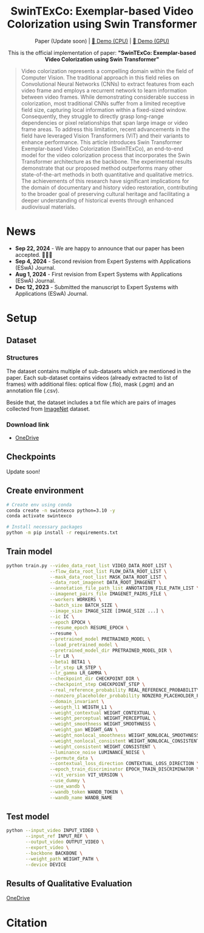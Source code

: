 <h1 align="center">SwinTExCo: Exemplar-based Video Colorization using Swin Transformer</h1>

<p align="center">Paper (Update soon) | <a href="https://huggingface.co/spaces/chronopt-research/SwinTExCo">🤗 Demo (CPU)</a> | <a href="https://huggingface.co/spaces/chronopt-research/SwinTExCo">🤗 Demo (GPU)</a></p>

<p align="center">
This is the official implementation of paper: <b>"SwinTExCo: Exemplar-based Video Colorization using Swin Transformer"</b></p>

> Video colorization represents a compelling domain within the field of Computer Vision. The traditional approach in this field relies on Convolutional Neural Networks (CNNs) to extract features from each video frame and employs a recurrent network to learn information between video frames. While demonstrating considerable success in colorization, most traditional CNNs suffer from a limited receptive field size, capturing local information within a fixed-sized window. Consequently, they struggle to directly grasp long-range dependencies or pixel relationships that span large image or video frame areas. To address this limitation, recent advancements in the field have leveraged Vision Transformers (ViT) and their variants to enhance performance. This article introduces Swin Transformer Exemplar-based Video Colorization (SwinTExCo), an end-to-end model for the video colorization process that incorporates the Swin Transformer architecture as the backbone. The experimental results demonstrate that our proposed method outperforms many other state-of-the-art methods in both quantitative and qualitative metrics. The achievements of this research have significant implications for the domain of documentary and history video restoration, contributing to the broader goal of preserving cultural heritage and facilitating a deeper understanding of historical events through enhanced audiovisual materials.

# News
- **Sep 22, 2024** - We are happy to announce that our paper has been accepted. 🎉🎉🎉
- **Sep 4, 2024** - Second revision from Expert Systems with Applications (ESwA) Journal.
- **Aug 1, 2024** - First revision from Expert Systems with Applications (ESwA) Journal.
- **Dec 12, 2023** - Submitted the manuscript to Expert Systems with Applications (ESwA) Journal.

# Setup
## Dataset
### Structures
The dataset contains multiple of sub-datasets which are mentioned in the paper. Each sub-dataset contains videos (already extracted to list of frames) with additional files: optical flow (.flo), mask (.pgm) and an annotation file (.csv).

Beside that, the dataset includes a txt file which are pairs of images collected from [ImageNet](https://www.image-net.org/) dataset.

### Download link
- [OneDrive](https://1drv.ms/f/s!Au00COvcS5dxgbYJp-mjOTgr2oP5OA?e=CmTT5m)


## Checkpoints
Update soon!

## Create environment
```bash
# Create env using conda
conda create -n swintexco python=3.10 -y
conda activate swintexco

# Install necessary packages
python -m pip install -r requirements.txt
```

## Train model

```bash
python train.py --video_data_root_list VIDEO_DATA_ROOT_LIST \
                --flow_data_root_list FLOW_DATA_ROOT_LIST \
                --mask_data_root_list MASK_DATA_ROOT_LIST \
                --data_root_imagenet DATA_ROOT_IMAGENET \
                --annotation_file_path_list ANNOTATION_FILE_PATH_LIST \
                --imagenet_pairs_file IMAGENET_PAIRS_FILE \
                --workers WORKERS \
                --batch_size BATCH_SIZE \
                --image_size IMAGE_SIZE [IMAGE_SIZE ...] \
                --ic IC \
                --epoch EPOCH \
                --resume_epoch RESUME_EPOCH \ 
                --resume \
                --pretrained_model PRETRAINED_MODEL \
                --load_pretrained_model \
                --pretrained_model_dir PRETRAINED_MODEL_DIR \
                --lr LR \
                --beta1 BETA1 \
                --lr_step LR_STEP \
                --lr_gamma LR_GAMMA \
                --checkpoint_dir CHECKPOINT_DIR \
                --checkpoint_step CHECKPOINT_STEP \
                --real_reference_probability REAL_REFERENCE_PROBABILITY \
                --nonzero_placeholder_probability NONZERO_PLACEHOLDER_PROBABILITY \
                --domain_invariant \
                --weigth_l1 WEIGTH_L1 \
                --weight_contextual WEIGHT_CONTEXTUAL \
                --weight_perceptual WEIGHT_PERCEPTUAL \
                --weight_smoothness WEIGHT_SMOOTHNESS \
                --weight_gan WEIGHT_GAN \
                --weight_nonlocal_smoothness WEIGHT_NONLOCAL_SMOOTHNESS \
                --weight_nonlocal_consistent WEIGHT_NONLOCAL_CONSISTENT \
                --weight_consistent WEIGHT_CONSISTENT \
                --luminance_noise LUMINANCE_NOISE \
                --permute_data \
                --contextual_loss_direction CONTEXTUAL_LOSS_DIRECTION \
                --epoch_train_discriminator EPOCH_TRAIN_DISCRIMINATOR \
                --vit_version VIT_VERSION \
                --use_dummy \
                --use_wandb \
                --wandb_token WANDB_TOKEN \
                --wandb_name WANDB_NAME
```

## Test model
```bash
python --input_video INPUT_VIDEO \
       --input_ref INPUT_REF \
       --output_video OUTPUT_VIDEO \
       --export_video \
       --backbone BACKBONE \
       --weight_path WEIGHT_PATH \
       --device DEVICE
```

## Results of Qualitative Evaluation
[OneDrive](https://1drv.ms/f/s!Au00COvcS5dxgpYWWmxlQGZjJmvQGQ?e=FD1hse)

# Citation
```
```
